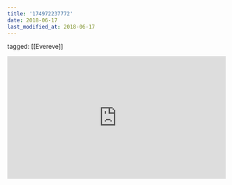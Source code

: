 ```yaml
---
title: '174972237772'
date: 2018-06-17
last_modified_at: 2018-06-17
---
```

tagged: [[Evereve]]
<iframe allow="accelerometer; autoplay; clipboard-write; encrypted-media; gyroscope; picture-in-picture" allowfullscreen="" frameborder="0" height="281" id="youtube_iframe" src="https://www.youtube.com/embed/opqJL3b98yc?feature=oembed&amp;enablejsapi=1&amp;origin=https://safe.txmblr.com&amp;wmode=opaque" width="500"></iframe>